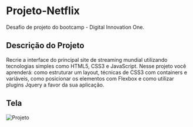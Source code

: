 # Projeto-Netflix
Desafio de projeto do bootcamp - Digital Innovation One.
## Descrição do Projeto
Recrie a interface do principal site de streaming mundial utilizando tecnologias simples como HTML5, CSS3 e JavaScript. Nesse projeto você aprenderá: como estruturar um layout, técnicas de CSS3 com containers e variáveis, como posicionar os elementos com Flexbox e como utilizar plugins Jquery a favor da sua aplicação.

## Tela

![Projeto](https://github.com/rebeca8/Projeto-Netflix/blob/master/video/Projeto.gif)



